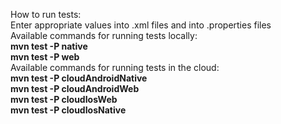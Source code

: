 How to run tests: <br>
Enter appropriate values into .xml files and into .properties files <br>
Available commands for running tests locally:<br>
**mvn test -P native**<br>
**mvn test -P web**<br>
Available commands for running tests in the cloud:<br>
**mvn test -P cloudAndroidNative** <br>
**mvn test -P cloudAndroidWeb** <br>
**mvn test -P cloudIosWeb** <br>
**mvn test -P cloudIosNative** <br>
